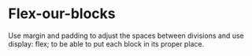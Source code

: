 # Flex-our-blocks
Use margin and padding to adjust the spaces between divisions and use display: flex; to be able to put each block in its proper place.
